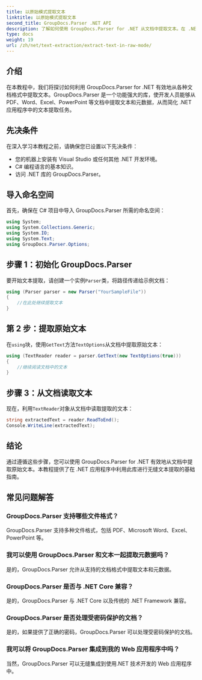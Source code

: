 ```yaml
---
title: 以原始模式提取文本
linktitle: 以原始模式提取文本
second_title: GroupDocs.Parser .NET API
description: 了解如何使用 GroupDocs.Parser for .NET 从文档中提取文本。在 .NET 应用程序中轻松、高效、无缝地提取文本。
type: docs
weight: 19
url: /zh/net/text-extraction/extract-text-in-raw-mode/
---
```

## 介绍
在本教程中，我们将探讨如何利用 GroupDocs.Parser for .NET 有效地从各种文档格式中提取文本。GroupDocs.Parser 是一个功能强大的库，使开发人员能够从 PDF、Word、Excel、PowerPoint 等文档中提取文本和元数据，从而简化 .NET 应用程序中的文本提取任务。
## 先决条件
在深入学习本教程之前，请确保您已设置以下先决条件：
- 您的机器上安装有 Visual Studio 或任何其他 .NET 开发环境。
- C# 编程语言的基本知识。
- 访问 .NET 库的 GroupDocs.Parser。

## 导入命名空间
首先，确保在 C# 项目中导入 GroupDocs.Parser 所需的命名空间：
```csharp
using System;
using System.Collections.Generic;
using System.IO;
using System.Text;
using GroupDocs.Parser.Options;
```
## 步骤 1：初始化 GroupDocs.Parser
要开始文本提取，请创建一个实例`Parser`类，将路径传递给示例文档：
```csharp
using (Parser parser = new Parser("YourSampleFile"))
{
    //在此处继续提取文本
}
```
## 第 2 步：提取原始文本
在`using`块，使用`GetText`方法`TextOptions`从文档中提取原始文本：
```csharp
using (TextReader reader = parser.GetText(new TextOptions(true)))
{
    //继续阅读文档中的文本
}
```
## 步骤 3：从文档读取文本
现在，利用`TextReader`对象从文档中读取提取的文本：
```csharp
string extractedText = reader.ReadToEnd();
Console.WriteLine(extractedText);
```

## 结论
通过遵循这些步骤，您可以使用 GroupDocs.Parser for .NET 有效地从文档中提取原始文本。本教程提供了在 .NET 应用程序中利用此库进行无缝文本提取的基础指南。

## 常见问题解答
### GroupDocs.Parser 支持哪些文件格式？
GroupDocs.Parser 支持多种文件格式，包括 PDF、Microsoft Word、Excel、PowerPoint 等。
### 我可以使用 GroupDocs.Parser 和文本一起提取元数据吗？
是的，GroupDocs.Parser 允许从支持的文档格式中提取文本和元数据。
### GroupDocs.Parser 是否与 .NET Core 兼容？
是的，GroupDocs.Parser 与 .NET Core 以及传统的 .NET Framework 兼容。
### GroupDocs.Parser 是否处理受密码保护的文档？
是的，如果提供了正确的密码，GroupDocs.Parser 可以处理受密码保护的文档。
### 我可以将 GroupDocs.Parser 集成到我的 Web 应用程序中吗？
当然，GroupDocs.Parser 可以无缝集成到使用.NET 技术开发的 Web 应用程序中。